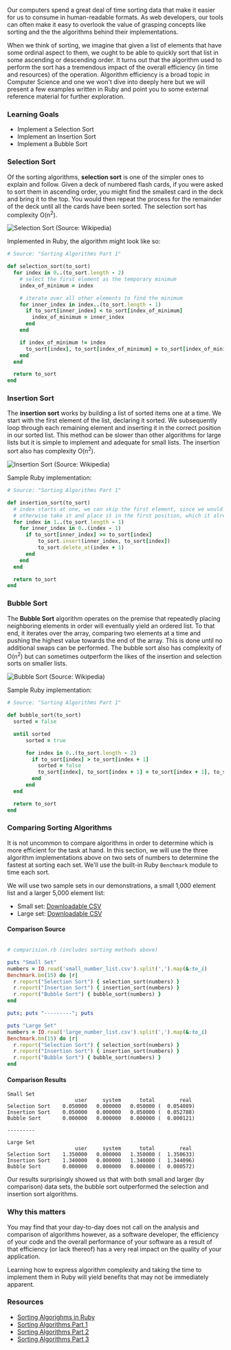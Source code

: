 Our computers spend a great deal of time sorting data that make it easier for us to consume in human-readable formats. As web developers, our tools can often make it easy to overlook the value of grasping concepts like sorting and the the algorithms behind their implementations.

When we think of sorting, we imagine that given a list of elements that have some ordinal aspect to them, we ought to be able to quickly sort that list in some ascending or descending order. It turns out that the algorithm used to perform the sort has a tremendous impact of the overall efficiency (in time and resources) of the operation. Algorithm efficiency is a broad topic in Computer Science and one we won't dive into deeply here but we will present a few examples written in Ruby and point you to some external reference material for further exploration.

### Learning Goals

* Implement a Selection Sort
* Implement an Insertion Sort
* Implement a Bubble Sort

### Selection Sort

Of the sorting algorithms, **selection sort** is one of the simpler ones to explain and follow. Given a deck of numbered flash cards, if you were asked to sort them in ascending order, you might find the smallest card in the deck and bring it to the top. You would then repeat the process for the remainder of the deck until all the cards have been sorted. The selection sort has complexity O(n<sup>2</sup>).

![Selection Sort (Source: Wikipedia)](https://s3.amazonaws.com/hal-assets.launchacademy.com/sorts/selection-sort-wikipedia.gif)

Implemented in Ruby, the algorithm might look like so:

```ruby
# Source: "Sorting Algorithms Part 1"

def selection_sort(to_sort)
  for index in 0..(to_sort.length - 2)
    # select the first element as the temporary minimum
    index_of_minimum = index

    # iterate over all other elements to find the minimum
    for inner_index in index..(to_sort.length - 1)
      if to_sort[inner_index] < to_sort[index_of_minimum]
        index_of_minimum = inner_index
      end
    end

    if index_of_minimum != index
      to_sort[index], to_sort[index_of_minimum] = to_sort[index_of_minimum], to_sort[index]
    end
  end

  return to_sort
end
```

### Insertion Sort

The **insertion sort** works by building a list of sorted items one at a time. We start with the first element of the list, declaring it sorted. We subsequently loop through each remaining element and inserting it in the correct position in our sorted list. This method can be slower than other algorithms for large lists but it is simple to implement and adequate for small lists. The insertion sort also has complexity O(n<sup>2</sup>).

![Insertion Sort (Source: Wikipedia)](https://s3.amazonaws.com/hal-assets.launchacademy.com/sorts/insertion-sort-wikipedia.gif)

Sample Ruby implementation:

```ruby
# Source: "Sorting Algorithms Part 1"

def insertion_sort(to_sort)
  # index starts at one, we can skip the first element, since we would
  # otherwise take it and place it in the first position, which it already is
  for index in 1..(to_sort.length - 1)
    for inner_index in 0..(index - 1)
      if to_sort[inner_index] >= to_sort[index]
          to_sort.insert(inner_index, to_sort[index])
          to_sort.delete_at(index + 1)
      end
    end
  end

  return to_sort
end
```


### Bubble Sort

The **Bubble Sort** algorithm operates on the premise that repeatedly placing neighboring elements in order will eventually yield an ordered list. To that end, it iterates over the array, comparing two elements at a time and pushing the highest value towards the end of the array. This is done until no additional swaps can be performed. The bubble sort also has complexity of O(n<sup>2</sup>) but can sometimes outperform the likes of the insertion and selection sorts on smaller lists.

![Bubble Sort (Source: Wikipedia)](https://s3.amazonaws.com/hal-assets.launchacademy.com/sorts/bubble-sort-example-from-wikipedia.gif)

Sample Ruby implementation:

```ruby
# Source: "Sorting Algorithms Part 1"

def bubble_sort(to_sort)
  sorted = false

  until sorted
      sorted = true

      for index in 0..(to_sort.length - 2)
        if to_sort[index] > to_sort[index + 1]
          sorted = false
          to_sort[index], to_sort[index + 1] = to_sort[index + 1], to_sort[index]
        end
      end
  end

  return to_sort
end
```

### Comparing Sorting Algorithms

It is not uncommon to compare algorithms in order to determine which is more efficient for the task at hand. In this section, we will use the three algorithm implementations above on two sets of numbers to determine the fastest at sorting each set. We'll use the built-in Ruby `Benchmark` module to time each sort.

We will use two sample sets in our demonstrations, a small 1,000 element list and a larger 5,000 element list:

* Small set: [Downloadable CSV](https://s3.amazonaws.com/hal-assets.launchacademy.com/sorts/number_list_small.csv)
* Large set: [Downloadable CSV](https://s3.amazonaws.com/hal-assets.launchacademy.com/sorts/number_list_large.csv)

#### Comparison Source

```ruby

# comparision.rb (includes sorting methods above)

puts "Small Set"
numbers = IO.read('small_number_list.csv').split(',').map(&:to_i)
Benchmark.bm(15) do |r|
  r.report("Selection Sort") { selection_sort(numbers) }
  r.report("Insertion Sort") { insertion_sort(numbers) }
  r.report("Bubble Sort") { bubble_sort(numbers) }
end

puts; puts "---------"; puts

puts "Large Set"
numbers = IO.read('large_number_list.csv').split(',').map(&:to_i)
Benchmark.bm(15) do |r|
  r.report("Selection Sort") { selection_sort(numbers) }
  r.report("Insertion Sort") { insertion_sort(numbers) }
  r.report("Bubble Sort") { bubble_sort(numbers) }
end
```

#### Comparison Results

```no-highlight
Small Set
                      user     system      total        real
Selection Sort    0.050000   0.000000   0.050000 (  0.054089)
Insertion Sort    0.050000   0.000000   0.050000 (  0.052788)
Bubble Sort       0.000000   0.000000   0.000000 (  0.000121)

---------

Large Set
                      user     system      total        real
Selection Sort    1.350000   0.000000   1.350000 (  1.350633)
Insertion Sort    1.340000   0.000000   1.340000 (  1.344096)
Bubble Sort       0.000000   0.000000   0.000000 (  0.000572)
```

Our results surprisingly showed us that with both small and larger (by comparison) data sets, the bubble sort outperformed the selection and insertion sort algorithms.

### Why this matters

You may find that your day-to-day does not call on the analysis and comparison of algorithms however, as a software developer, the efficiency of your code and the overall performance of your software as a result of that efficiency (or lack thereof) has a very real impact on the quality of your application.

Learning how to express algorithm complexity and taking the time to implement them in Ruby will yield benefits that may not be immediately apparent.

### Resources

* [Sorting Algorighms in Ruby](http://jlarusso.github.io/blog/2013/04/30/sorting-algorithms-in-ruby/)
* [Sorting Algorithms Part 1](http://gillesleblanc.wordpress.com/2012/04/10/sorting-algorithms-in-ruby/)
* [Sorting Algorithms Part 2](http://gillesleblanc.wordpress.com/2012/04/21/sorting-algorithms-in-ruby-part-2/)
* [Sorting Algorithms Part 3](http://gillesleblanc.wordpress.com/2012/05/01/sorting-algorithms-in-ruby-part-3/)
